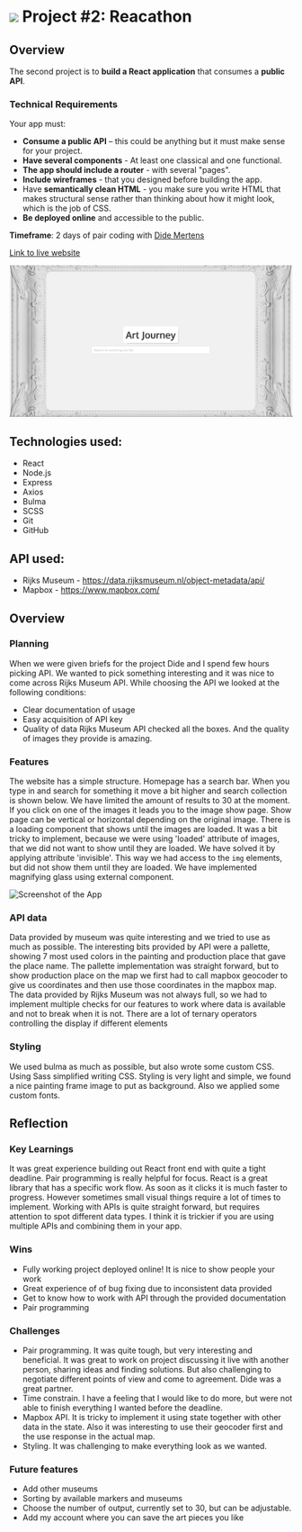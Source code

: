 # ![](https://ga-dash.s3.amazonaws.com/production/assets/logo-9f88ae6c9c3871690e33280fcf557f33.png) Project #2: Reacathon

## Overview

The second project is to **build a React application** that consumes a **public API**.

### Technical Requirements

Your app must:

* **Consume a public API** – this could be anything but it must make sense for your project.
* **Have several components** - At least one classical and one functional.
* **The app should include a router** - with several "pages".
* **Include wireframes** - that you designed before building the app.
* Have **semantically clean HTML** - you make sure you write HTML that makes structural sense rather than thinking about how it might look, which is the job of CSS.
* **Be deployed online** and accessible to the public.

**Timeframe**: 2 days of pair coding with [Dide Mertens](https://github.com/didemertens)

[Link to live website](https://artjourney-by-nl.herokuapp.com/)

![Screenshot of the App](readme/artjourney.png)


## Technologies used:
- React
- Node.js
- Express
- Axios
- Bulma
- SCSS
- Git
- GitHub

## API used:
- Rijks Museum - https://data.rijksmuseum.nl/object-metadata/api/
- Mapbox - https://www.mapbox.com/

## Overview

### Planning
When we were given briefs for the project Dide and I spend few hours picking API. We wanted to pick something interesting and it was nice to come across Rijks Museum API.
While choosing the API we looked at the following conditions:
  - Clear documentation of usage
  - Easy acquisition of API key
  - Quality of data
Rijks Museum API checked all the boxes. And the quality of images they provide is amazing.

### Features
The website has a simple structure. Homepage has a search bar. When you type in and search for something it move a bit higher and search collection is shown below. We have limited the amount of results to 30 at the moment. If you click on one of the images it leads you to the image show page. Show page can be vertical or horizontal depending on the original image. There is a loading component that shows until the images are loaded. It was a bit tricky to implement, because we were using 'loaded' attribute of images, that we did not want to show until they are loaded. We have solved it by applying attribute 'invisible'. This way we had access to the ```img``` elements, but did not show them until they are loaded. We have implemented magnifying glass using external component.

![Screenshot of the App](readme/search.png)

### API data
Data provided by museum was quite interesting and we tried to use as much as possible. The interesting bits provided by API were a pallette, showing 7 most used colors in the painting and production place that gave the place name. The pallette implementation was straight forward, but to show production place on the map we first had to call mapbox geocoder to give us coordinates and then use those coordinates in the mapbox map.
The data provided by Rijks Museum was not always full, so we had to implement multiple checks for our features to work where data is available and not to break when it is not. There are a lot of ternary operators controlling the display if different elements


### Styling
We used bulma as much as possible, but also wrote some custom CSS. Using Sass simplified writing CSS. Styling is very light and simple, we found a nice painting frame image to put as background. Also we applied some custom fonts.

## Reflection

### Key Learnings
It was great experience building out React front end with quite a tight deadline. Pair programming is really helpful for focus.
React is a great library that has a specific work flow. As soon as it clicks it is much faster to progress. However sometimes small visual things require a lot of times to implement. Working with APIs is quite straight forward, but requires attention to spot different data types. I think it is trickier if you are using multiple APIs and combining them in your app.

### Wins
- Fully working project deployed online! It is nice to show people your work
- Great experience of of bug fixing due to inconsistent data provided
- Get to know how to work with API through the provided documentation
- Pair programming

### Challenges
- Pair programming. It was quite tough, but very interesting and beneficial. It was great to work on project discussing it live with another person, sharing ideas and finding solutions. But also challenging to negotiate different points of view and come to agreement. Dide was a great partner.
- Time constrain. I have a feeling that I would like to do more, but were not able to finish everything I wanted before the deadline.
- Mapbox API. It is tricky to implement it using state together with other data in the state. Also it was interesting to use their geocoder first and the use response in the actual map.
- Styling. It was challenging to make everything look as we wanted.

### Future features
- Add other museums
- Sorting by available markers and museums
- Choose the number of output, currently set to 30, but can be adjustable.
- Add my account where you can save the art pieces you like